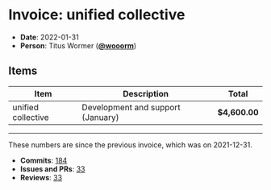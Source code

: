 # Invoice: unified collective

*   **Date**: 2022-01-31
*   **Person**: Titus Wormer ([**@wooorm**](https://github.com/wooorm))

## Items

| Item               | Description                       | Total         |
| ------------------ | --------------------------------- | ------------- |
| unified collective | Development and support (January) | **$4,600.00** |

***

These numbers are since the previous invoice, which was on 2021-12-31.

*   **Commits**: [184](https://github.com/search?q=author%3Awooorm+committer-date%3A%222021-12-31..2022-01-31%22)
*   **Issues and PRs**: [33](https://github.com/search?q=author%3Awooorm+created%3A%222021-12-31..2022-01-31%22)
*   **Reviews**: [33](https://github.com/search?q=reviewed-by%3Awooorm+created%3A%222021-12-31..2022-01-31%22)
